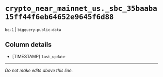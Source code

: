 # `crypto_near_mainnet_us._sbc_35baaba15ff44f6eb64652e9645f6d88`
`bq-1` | `bigquery-public-data`

## Column details
* [TIMESTAMP] `last_update`

-------------------------------------------------------------------------------
*Do not make edits above this line.*
